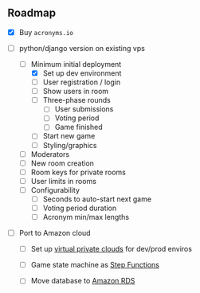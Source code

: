 ## Roadmap

- [x] Buy `acronyms.io`

- [ ] python/django version on existing vps
  - [ ] Minimum initial deployment
    - [x] Set up dev environment
    - [ ] User registration / login
    - [ ] Show users in room
    - [ ] Three-phase rounds
      - [ ] User submissions
      - [ ] Voting period
      - [ ] Game finished
    - [ ] Start new game
    - [ ] Styling/graphics
  - [ ] Moderators
  - [ ] New room creation
  - [ ] Room keys for private rooms
  - [ ] User limits in rooms
  - [ ] Configurability
    - [ ] Seconds to auto-start next game
    - [ ] Voting period duration
    - [ ] Acronym min/max lengths

- [ ] Port to Amazon cloud
  - [ ] Set up [virtual private clouds](https://docs.aws.amazon.com/vpc/latest/userguide/what-is-amazon-vpc.html) for dev/prod enviros
  - [ ] Game state machine as [Step Functions](https://aws.amazon.com/step-functions/)
  - [ ] Move database to [Amazon RDS](https://aws.amazon.com/rds/)

